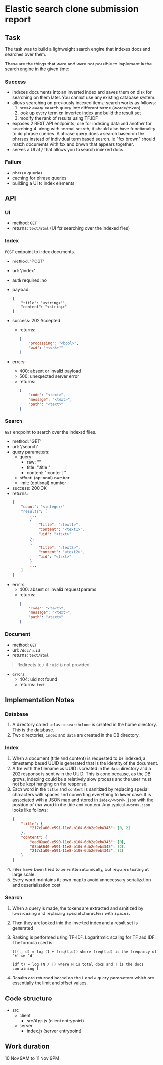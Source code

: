 # Elastic search clone submission report

## Task

The task was to build a lightweight search engine that indexes docs and searches over them.

These are the things that were and were not possible to implement in the search engine in the given time:

### Success

* indexes documents into an inverted index and saves them on disk for
searching on them later. You cannot use any existing database
system.
* allows searching on previously indexed items; search works as
follows:
    1. break every search query into different terms (words/token)
    2. look up every term on inverted index and build the result set
    3. modify the rank of results using TF.IDF
* exposes 2 REST API endpoints; one for indexing data and another for
searching
    4. along with normal search, it should also have functionality to do phrase
queries. A phrase query does a search based on the phrases instead of individual term based search. ie "fox brown" should match
documents with fox and brown that appears together.
* serves a UI at `/` that allows you to search indexed docs

### Failure

* phrase queries
* caching for phrase queries
* building a UI to index elements

## API

### UI

- method: `GET`
- returns: `text/html` (UI for searching over the indexed files)

### Index

`POST` endpoint to index documents.

- method: 'POST'
- url: '/index'
- auth required: no
- payload:
    
    ```
    {
        "title": "<string>"",
        "content": "<string>"
    }
    ```

- success: 202 Accepted
    + returns: 
        ```json
        {
            "processing": "<bool>",
            "uid": "<text>""
        }
        ```
- errors:
    + 400: absent or invalid payload
    + 500: unexpected server error
    + returns:
        ```json
        {
            "code": "<text>",
            "message": "<text>",
            "path": "<text>"
        }
        ```

### Search

`GET` endpoint to search over the indexed files.

- method: 'GET'
- url: '/search'
- query parameters:
    + query:
        * raw: "<text>"
        * title: ":title <text>"
        * content: ":content <text>"
    + offset: (optional) number
    + limit: (optional) number
- success: 200 OK
- returns: 
    ```json
    {
        "count": "<integer>"
        "results": [
            ...
            {
                "title": "<text1>",
                "content": "<text1>",
                "uid": "<text>"
            },
            {
                "title": "<text2>",
                "content": "<text2>",
                "uid": "<text>"
            }
            ...
        ]
    }
    ```
- errors:
    + 400: absent or invalid request params
    + returns:
        ```json
        {
            "code": "<text>",
            "message": "<text>",
            "path": "<text>"
        }
        ```

### Document

- method: `GET`
- url: `/doc/:uid`
- returns: `text/html`

> Redirects to `/` if `:uid` is not provided

- errors:
    + 404: uid not found
    + returns: `text`

## Implementation Notes

### Database

1. A directory called `.elasticsearchclone` is created in the home directory. This is the database.
2. Two directories, `index` and `data` are created in the DB directory.

### Index

1. When a document (title and content) is requested to be indexed, a timestamp based UUID is generated that is the identity of the document.
2. A file with the filename as UUID is created in the `data` directory and a 202 response is sent with the UUID. This is done because, as the DB grows, indexing could be a relatively slow process and the user must not be kept hanging on the response.
3. Each word in the `title` and `content` is sanitized by replacing special characters with spaces and converting everything to lower case. It is associated with a JSON map and stored in `index/<word>.json` with the position of that word in the title and content. Any typical `<word>.json` looks like follows:
    ```json
    {
        "title": {
            "217c1a00-e591-11e8-b106-6db2e9eb4343": [0, 2]
        },
        "content": {
            "eed09ae0-e590-11e8-b106-6db2e9eb4343": [0],
            "03bb8640-e591-11e8-b106-6db2e9eb4343": [2],
            "217c1a00-e591-11e8-b106-6db2e9eb4343": [1]
        }
    }
    ```
4. Files have been tried to be written atomically, but requires testing at large scale.
5. Every word maintains its own map to avoid unnecessary serialization and deserialization cost.

### Search

1. When a query is made, the tokens are extracted and sanitized by lowercasing and replacing special characters with spaces.
2. Then they are looked into the inverted index and a result set is generated
3. Ranking is performed using TF-IDF. Logarithmic scaling for TF and IDF. The formula used is:
    ```
    tf(t, d) = log (1 + freq(t,d)) where freq(t,d) is the frequency of `t` in `d`

    idf(t) = log (N / T) where N is total docs and T is the docs containing t
    ```

4. Results are returned based on the `l` and `o` query parameters which are essentially the limit and offset values.

## Code structure

- src
    + client
        * src/App.js (client entrypoint)
    + server
        * index.js (server entrypoint)

## Work duration

10 Nov 9AM to 11 Nov 9PM
